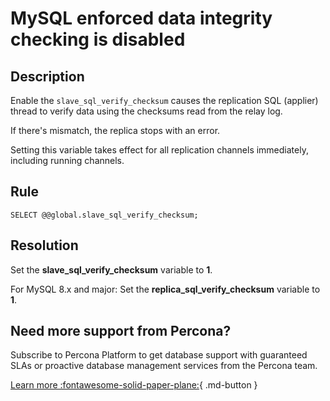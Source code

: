 # MySQL enforced data integrity checking is disabled

## Description

Enable the `slave_sql_verify_checksum` causes the replication SQL (applier) thread to verify data using the checksums read from the relay log.

If there's mismatch, the replica stops with an error. 

Setting this variable takes effect for all replication channels immediately, including running channels.


## Rule

`SELECT @@global.slave_sql_verify_checksum;`


## Resolution

Set the **slave_sql_verify_checksum** variable to **1**.

For MySQL 8.x and major: Set the **replica_sql_verify_checksum** variable to **1**. 

## Need more support from Percona?

Subscribe to Percona Platform to get database support with guaranteed SLAs or proactive database management services from the Percona team.

[Learn more :fontawesome-solid-paper-plane:](https://per.co.na/subscribe){ .md-button }
